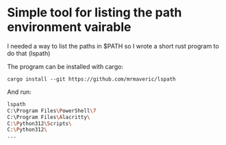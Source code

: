 # Simple tool for listing the path environment vairable

I needed a way to list the paths in $PATH so I wrote a short rust program to do that (lspath)

The program can be installed with cargo:
```
cargo install --git https://github.com/mrmaveric/lspath
```

And run:
```sh
lspath
C:\Program Files\PowerShell\7
C:\Program Files\Alacritty\
C:\Python312\Scripts\
C:\Python312\
...
```
